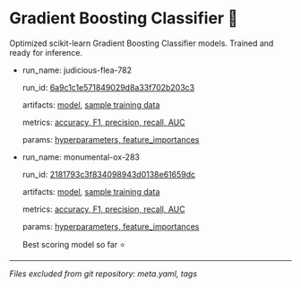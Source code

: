 # Gradient Boosting Classifier 🚀

Optimized scikit-learn Gradient Boosting Classifier models. Trained and ready for inference.

- run_name: judicious-flea-782

  run_id: [6a9c1c1e571849029d8a33f702b203c3](./345569890189320585/6a9c1c1e571849029d8a33f702b203c3/) 

  artifacts: [model](./345569890189320585/6a9c1c1e571849029d8a33f702b203c3/artifacts/model/), [sample training data](./345569890189320585/6a9c1c1e571849029d8a33f702b203c3/artifacts/sample_train_data_34656.csv)

  metrics: [accuracy, F1, precision, recall, AUC](./345569890189320585/6a9c1c1e571849029d8a33f702b203c3/metrics/)

  params: [hyperparameters, feature_importances](./345569890189320585/6a9c1c1e571849029d8a33f702b203c3/params/)

- run_name: monumental-ox-283

  run_id: [2181793c3f834098943d0138e61659dc](./345569890189320585/2181793c3f834098943d0138e61659dc/) 

  artifacts: [model](./345569890189320585/2181793c3f834098943d0138e61659dc/artifacts/model/), [sample training data](./345569890189320585/2181793c3f834098943d0138e61659dc/artifacts/sample_train_data_27876.csv)

  metrics: [accuracy, F1, precision, recall, AUC](./345569890189320585/2181793c3f834098943d0138e61659dc/metrics/)

  params: [hyperparameters, feature_importances](./345569890189320585/2181793c3f834098943d0138e61659dc/params/)

  Best scoring model so far ⭐

---

_Files excluded from git repository: meta.yaml, tags_
